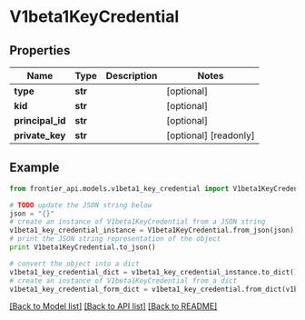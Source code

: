 # V1beta1KeyCredential


## Properties
Name | Type | Description | Notes
------------ | ------------- | ------------- | -------------
**type** | **str** |  | [optional] 
**kid** | **str** |  | [optional] 
**principal_id** | **str** |  | [optional] 
**private_key** | **str** |  | [optional] [readonly] 

## Example

```python
from frontier_api.models.v1beta1_key_credential import V1beta1KeyCredential

# TODO update the JSON string below
json = "{}"
# create an instance of V1beta1KeyCredential from a JSON string
v1beta1_key_credential_instance = V1beta1KeyCredential.from_json(json)
# print the JSON string representation of the object
print V1beta1KeyCredential.to_json()

# convert the object into a dict
v1beta1_key_credential_dict = v1beta1_key_credential_instance.to_dict()
# create an instance of V1beta1KeyCredential from a dict
v1beta1_key_credential_form_dict = v1beta1_key_credential.from_dict(v1beta1_key_credential_dict)
```
[[Back to Model list]](../README.md#documentation-for-models) [[Back to API list]](../README.md#documentation-for-api-endpoints) [[Back to README]](../README.md)


